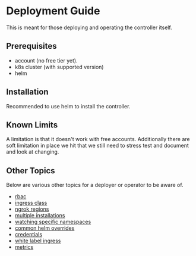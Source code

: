# Deployment Guide

This is meant for those deploying and operating the controller itself.


## Prerequisites
- account (no free tier yet).
- k8s cluster (with supported version)
- helm

## Installation

Recommended to use helm to install the controller.

## Known Limits

A limitation is that it doesn't work with free accounts. Additionally there are soft limitation in place we hit that we still need to stress test and document and look at changing.


## Other Topics

Below are various other topics for a deployer or operator to be aware of.
- [rbac](./rbac.md)
- [ingress class](./ingress-class.md)
- [ngrok regions](./ngrok-regions.md)
- [multiple installations](./multiple-installations.md)
- [watching specific namespaces](./single-namespace.md)
- [common helm overrides](./common-helm-k8s-overrides.md)
- [credentials](./credentials.md)
- [white label ingress](./white-label-ingress.md)
- [metrics](./metrics.md)

